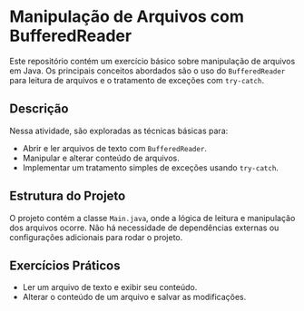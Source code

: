 # Manipulação de Arquivos com BufferedReader

Este repositório contém um exercício básico sobre manipulação de arquivos em Java. Os principais conceitos abordados são o uso do `BufferedReader` para leitura de arquivos e o tratamento de exceções com `try-catch`.

## Descrição

Nessa atividade, são exploradas as técnicas básicas para:
- Abrir e ler arquivos de texto com `BufferedReader`.
- Manipular e alterar conteúdo de arquivos.
- Implementar um tratamento simples de exceções usando `try-catch`.

## Estrutura do Projeto

O projeto contém a classe `Main.java`, onde a lógica de leitura e manipulação dos arquivos ocorre. Não há necessidade de dependências externas ou configurações adicionais para rodar o projeto.

## Exercícios Práticos

- Ler um arquivo de texto e exibir seu conteúdo.
- Alterar o conteúdo de um arquivo e salvar as modificações.
